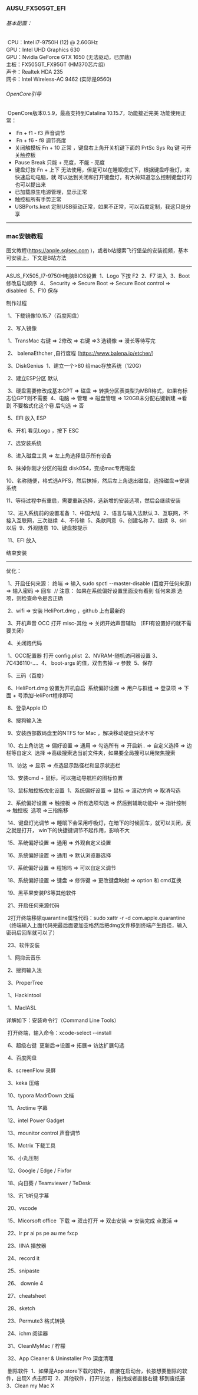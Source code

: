 ### AUSU_FX505GT_EFI



###### 基本配置：

​		CPU：Intel i7-9750H (12) @ 2.60GHz  
​		GPU：Intel UHD Graphics 630  
​		GPU：Nvidia GeForce GTX 1650 (无法驱动，已屏蔽)  
​		主板：FX505GT_FX95GT (HM370芯片组)  
​		声卡：Realtek HDA 235  
​		网卡：Intel Wireless-AC 9462 (实际是9560)  



###### OpenCore引导

​        OpenCore版本0.5.9，最高支持到Catalina 10.15.7，功能接近完美
​        功能使用正常：

   - ​    Fn + f1 - f3   声音调节
   - ​    Fn + f6 - f8  调节亮度
   -    关闭触摸板 Fn + 10 正常  ，键盘右上角开关机键下面的 PrtSc Sys Rq 键 可开关触控板
   -    Pause Break 只能 + 亮度，不能 - 亮度
   -    键盘灯按 Fn + 上下 无法使用，但是可以在睡眠模式下，根据键盘呼吸灯，来快速启动电脑，就
           可以达到关闭和打开键盘灯，有大神知道怎么控制键盘灯的也可以提出来
   -   已加载原生电源管理，显示正常
   -   触控板所有手势正常
   -   USBPorts.kext 定制USB驱动正常，如果不正常，可以百度定制，我这只是分享

---

### mac安装教程

图文教程(https://apple.sqlsec.com )，或者b站搜索飞行堡垒的安装视频，基本可安装上，下文是B站方法

---

ASUS_FX505_I7-9750H电脑BIOS设置
​        1、Logo 下按 F2
​        2、F7 进入
​        3、Boot  修改启动顺序
​        4、 Security   =>  Secure Boot =>    Secure Boot control => disabled
​        5、F10 保存

制作过程

​    1、下载镜像10.15.7（百度网盘）

​    2、写入镜像

​              1、TransMac   右键  =>  2修改  =>   右键 =>3 选镜像   =>  漫长等待写完

​              2、 balenaEthcher ,自行度程 (https://www.balena.io/etcher/)

​     3、DiskGenius 
​               1、建立一个>80 给mac存放系统（120G）

​               2、建立ESP分区 默认

​               3、硬盘需要修改成基本GPT => 磁盘 => 转换分区表类型为MBR格式，如果有标志位GPT则不需要
​      4、电脑 => 管理 => 磁盘管理 => 120GB未分配右键新建 =>看到 不要格式化这个卷 后勾选  =>  否

​      5、EFI 放入 ESP

​      6、开机 看见Logo ，按下 ESC  

​      7、选安装系统

​      8、进入磁盘工具 => 左上角选择显示所有设备

​      9、抹掉你刚才分区的磁盘 disk0S4，变成mac专用磁盘

​      10、名称随便，格式选APFS，然后抹掉，然后左上角退出磁盘，选择磁盘=>安装系统

​      11、等待过程中有重启，需要重新选择，选新增的安装选项，然后会继续安装

​      12、进入系统前的设置准备
​            1、中国大陆
​            2、语言与输入法默认
​            3、互联网，不接入互联网，三次继续
​            4、不传输
​            5、条款同意
​            6、创建名称
​            7、继续
​            8、siri 以后
​            9、外观随意
​            10、键盘按提示

​        11、EFI 放入

结束安装

---

优化：

​         1、开启任何来源： 终端 => 输入 sudo spctl --master-disable  (百度开任何来源) => 输入密码 => 回车
​                // 注意： 如果在系统偏好设置里面没有看到 任何来源 选项，则检查命令是否正确

​         2、wifi  =>  安装 HeliPort.dmg ，github 上有最新的

​         3、开机声音 OCC  打开  misc-其他  =>  关闭开始声音辅助 （EFI有设置好的就不需要关闭）

​         4、关闭跑代码         

​               1、OCC配置器 打开 config.plist 
​               2、NVRAM-随机访问器设置 
​               3、7C436110-.... 
​               4、 boot-args 的值，双击去掉  -v 参数 
​               5、保存

​          5、三码（百度）

​          6、HeliPort.dmg 设置为开机自启
​                  系统偏好设置 =>  用户与群组 => 登录项 => 下面 + 号添加HeliPort程序即可

​              8、登录Apple ID

​          8、搜狗输入法

​          9、安装西部数码盘里的NTFS for Mac ，解决移动硬盘只读不写

​          10、右上角访达 => 偏好设置 =>  通用 => 勾选所有 => 开启新.. => 自定义选择 => 边栏等自定义
​                       选择 =>高级搜索选当前文件夹，如果要全局搜可以用聚焦搜索

​          11、访达 => 显示 => 点选显示路径栏和显示状态栏

​               13、安装cmd + 鼠标，可以拖动导航栏的图标位置

​          13、鼠标触控板优化设置
​                  1、系统偏好设置 => 鼠标 => 滚动方向 => 取消勾选

​                  2、系统偏好设置 => 触控板 => 所有选项勾选 => 然后到辅助功能中 => 指针控制 => 触控板
​                        选项 =>三指拖移

​           14、键盘灯光调节 =>   睡眠下会采用呼吸灯，在暗下的时候回车，就可以关闭，反之就是打开，
​                    win下的快捷键调节不起作用，影响不大

​            15、系统偏好设置 =>  通用 => 外观自定义设置

​            16、系统偏好设置 =>  通用 => 默认浏览器选择

​            17、系统偏好设置 =>  程旭坞 => 可以自定义调节

​            18、系统偏好设置 =>  键盘 => 修饰键 => 更改键盘映射  => option 和 cmd互换             

​            19、黑苹果安装PS等其他软件

​            21、开启任何来源代码

​            2打开终端移除quarantine属性代码：sudo xattr -r -d com.apple.quarantine
​       （终端输入上面代码完最后面要加空格然后把dmg文件移到终端产生路径，输入密码后回车就可以了）   

​            23、软件安装

​                          1、网抑云音乐

​                          2、搜狗输入法

​                          3、ProperTree

​                          1、Hackintool   

​                          1、MaclASL

详解如下：安装命令行（Command Line Tools）

​                              打开终端，输入命令：xcode-select --install

​                           6、超级右键 
​                                  更新后=>设置=> 拓展=> 访达扩展勾选

​                          4、百度网盘

​                          8、screenFlow  录屏

​                          3、keka    压缩

​                          10、typora  MadrDown 文档

​                          11、Arctime 字幕

​                          12、intel Power Gadget

​                          13、mounitor control 声音调节  

​                          15、Motrix 下载工具

​                          16、小丸压制                                                          

​                          12、Google  /  Edge   /  Fixfor          

​                          18、向日葵 /  Teamviewer  / TeDesk

​                          13、讯飞听见字幕

​                          20、vscode   

​                           15、Micorsoft office
​                                    下载 => 双击打开 => 双击安装 =>   安装完成 点激活 =>                    

​                          22、lr  pr  ai ps pe au me      fxcp                

​                          23、IINA                      播放器

​                          24、record it

​                          25、snipaste

​                          26、 downie  4

​                          27、cheatsheet         

​                          28、sketch

​                          23、Permute3          格式转换

​                          24、ichm 阅读器         

​                          31、CleanMyMac       /        柠檬       

​                          32、App Cleaner & Uninstaller Pro  深度清理

​              删除软件
​                          1、如果是App store下载的软件，  直接在启动台，长按想要删除的软件，出现X 点击即可
​                          2、其他软件，打开访达 ，拖拽或者直接右键 移到废纸篓
​                          3、Clean my Mac X


